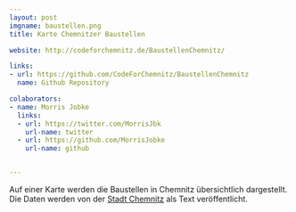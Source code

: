 ```yaml
---
layout: post
imgname: baustellen.png
title: Karte Chemnitzer Baustellen

website: http://codeforchemnitz.de/BaustellenChemnitz/

links:
- url: https://github.com/CodeForChemnitz/BaustellenChemnitz
  name: Github Repository

colaborators:
- name: Morris Jobke
  links:
  - url: https://twitter.com/MorrisJbk
    url-name: twitter
  - url: https://github.com/MorrisJobke
    url-name: github


---
```


Auf einer Karte werden die Baustellen in Chemnitz übersichtlich dargestellt. Die Daten werden von der [Stadt Chemnitz][] als Text veröffentlicht.

[Stadt Chemnitz]: http://www.chemnitz.de/chemnitz/de/aktuelles/baustellenservice/index.itl
